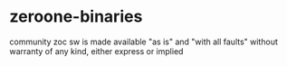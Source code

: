 # zeroone-binaries
community zoc sw is made available "as is" and "with all faults" without warranty of any kind, either express or implied
